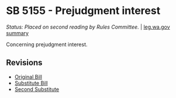 # SB 5155 - Prejudgment interest
*Status: Placed on second reading by Rules Committee.* | [leg.wa.gov summary](https://app.leg.wa.gov/billsummary?BillNumber=5155&Year=2021)

Concerning prejudgment interest.

## Revisions
* [Original Bill](1/)
* [Substitute Bill](S/)
* [Second Substitute](S2/)
